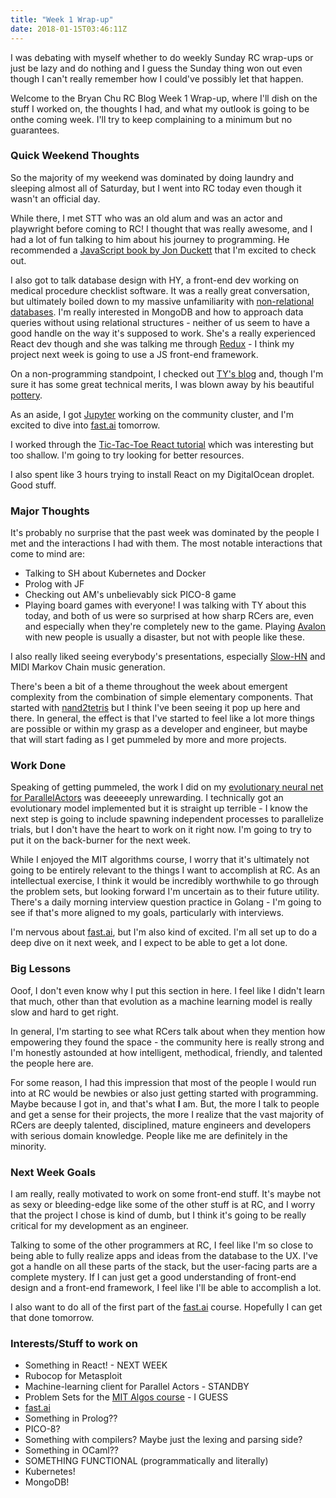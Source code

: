 ```yaml
---
title: "Week 1 Wrap-up"
date: 2018-01-15T03:46:11Z
---
```

I was debating with myself whether to do weekly Sunday RC wrap-ups or just be lazy and do nothing and I guess the Sunday thing won out even though I can't really remember how I could've possibly let that happen.

Welcome to the Bryan Chu RC Blog Week 1 Wrap-up, where I'll dish on the stuff I worked on, the thoughts I had, and what my outlook is going to be onthe coming week. I'll try to keep complaining to a minimum but no guarantees.

### Quick Weekend Thoughts
So the majority of my weekend was dominated by doing laundry and sleeping almost all of Saturday, but I went into RC today even though it wasn't an official day. 

While there, I met STT who was an old alum and was an actor and playwright before coming to RC! I thought that was really awesome, and I had a lot of fun talking to him about his journey to programming. He recommended a [JavaScript book by Jon Duckett](https://www.amazon.com/JavaScript-JQuery-Interactive-Front-End-Development/dp/1118531647) that I'm excited to check out.

I also got to talk database design with HY, a front-end dev working on medical procedure checklist software. It was a really great conversation, but ultimately boiled down to my massive unfamiliarity with [non-relational databases](https://en.wikipedia.org/wiki/NoSQL). I'm really interested in MongoDB and how to approach data queries without using relational structures - neither of us seem to have a good handle on the way it's supposed to work. She's a really experienced React dev though and she was talking me through [Redux](https://redux.js.org/) - I think my project next week is going to use a JS front-end framework.

On a non-programming standpoint, I checked out [TY's blog](http://tobin.yehle.io/pottery) and, though I'm sure it has some great technical merits, I was blown away by his beautiful [pottery](http://tobin.yehle.io/pottery).

As an aside, I got [Jupyter](http://jupyter.org/) working on the community cluster, and I'm excited to dive into [fast.ai](http://www.fast.ai/) tomorrow. 

I worked through the [Tic-Tac-Toe React tutorial](https://reactjs.org/tutorial/tutorial.html) which was interesting but too shallow. I'm going to try looking for better resources.

I also spent like 3 hours trying to install React on my DigitalOcean droplet. Good stuff.

### Major Thoughts
It's probably no surprise that the past week was dominated by the people I met and the interactions I had with them. The most notable interactions that come to mind are:

* Talking to SH about Kubernetes and Docker
* Prolog with JF
* Checking out AM's unbelievably sick PICO-8 game
* Playing board games with everyone! I was talking with TY about this today, and both of us were so surprised at how sharp RCers are, even and especially when they're completely new to the game. Playing [Avalon](https://boardgamegeek.com/boardgame/128882/resistance-avalon) with new people is usually a disaster, but not with people like these.

I also really liked seeing everybody's presentations, especially [Slow-HN](https://www.slow-hn.com/) and MIDI Markov Chain music generation.

There's been a bit of a theme throughout the week about emergent complexity from the combination of simple elementary components. That started with [nand2tetris](http://nand2tetris.org/) but I think I've been seeing it pop up here and there. In general, the effect is that I've started to feel like a lot more things are possible or within my grasp as a developer and engineer, but maybe that will start fading as I get pummeled by more and more projects.

### Work Done
Speaking of getting pummeled, the work I did on my [evolutionary neural net for ParallelActors](https://github.com/farkwun/ParallelActors/tree/evolutionary_nn_client) was deeeeeply unrewarding. I technically got an evolutionary model implemented but it is straight up terrible - I know the next step is going to include spawning independent processes to parallelize trials, but I don't have the heart to work on it right now. I'm going to try to put it on the back-burner for the next week.

While I enjoyed the MIT algorithms course, I worry that it's ultimately not going to be entirely relevant to the things I want to accomplish at RC. As an intellectual exercise, I think it would be incredibly worthwhile to go through the problem sets, but looking forward I'm uncertain as to their future utility. There's a daily morning interview question practice in Golang - I'm going to see if that's more aligned to my goals, particularly with interviews.

I'm nervous about [fast.ai](http://www.fast.ai/), but I'm also kind of excited. I'm all set up to do a deep dive on it next week, and I expect to be able to get a lot done. 

### Big Lessons
Ooof, I don't even know why I put this section in here. I feel like I didn't learn that much, other than that evolution as a machine learning model is really slow and hard to get right.

In general, I'm starting to see what RCers talk about when they mention how empowering they found the space - the community here is really strong and I'm honestly astounded at how intelligent, methodical, friendly, and talented the people here are. 

For some reason, I had this impression that most of the people I would run into at RC would be newbies or also just getting started with programming. Maybe because I got in, and that's what **I** am. But, the more I talk to people and get a sense for their projects, the more I realize that the vast majority of RCers are deeply talented, disciplined, mature engineers and developers with serious domain knowledge. People like me are definitely in the minority.

### Next Week Goals
I am really, really motivated to work on some front-end stuff. It's maybe not as sexy or bleeding-edge like some of the other stuff is at RC, and I worry that the project I chose is kind of dumb, but I think it's going to be really critical for my development as an engineer.

Talking to some of the other programmers at RC, I feel like I'm so close to being able to fully realize apps and ideas from the database to the UX. I've got a handle on all these parts of the stack, but the user-facing parts are a complete mystery. If I can just get a good understanding of front-end design and a front-end framework, I feel like I'll be able to accomplish a lot.

I also want to do all of the first part of the [fast.ai](http://www.fast.ai/) course. Hopefully I can get that done tomorrow.

### Interests/Stuff to work on
* Something in React! - NEXT WEEK
* Rubocop for Metasploit
* Machine-learning client for Parallel Actors - STANDBY
* Problem Sets for the [MIT Algos course](https://ocw.mit.edu/courses/electrical-engineering-and-computer-science/6-006-introduction-to-algorithms-fall-2011/assignments/) - I GUESS 
* [fast.ai](http://www.fast.ai/)
* Something in Prolog??
* PICO-8?
* Something with compilers? Maybe just the lexing and parsing side?
* Something in OCaml??
* SOMETHING FUNCTIONAL (programmatically and literally)
* Kubernetes!
* MongoDB!
